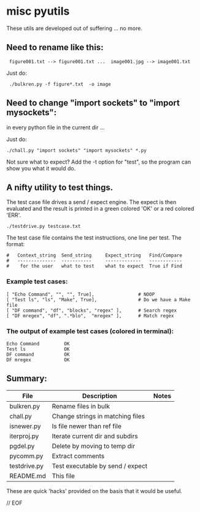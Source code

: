 # misc pyutils

 These utils are developed out of suffering ... no more.

## Need to rename like this:

     figure001.txt --> figure001.txt ...  image001.jpg --> image001.txt

Just do:

     ./bulkren.py -f figure*.txt  -o image

## Need to change "import sockets" to "import mysockets":

in every python file in the current dir ...

Just do:

    ./chall.py "import sockets" "import mysockets" *.py

   Not sure what to expect? Add the -t option for "test", so the program can
 show you what it would do.

## A nifty utility to test things.

 The test case file drives a send / expect engine. The expect is then evaluated and
the result is printed in a green colored 'OK' or a red colored 'ERR'.

    ./testdrive.py testcase.txt

The test case file contains the test instructions, one line per test. The format:

    #   Context_string  Send_string     Expect_string   Find/Compare
    #   --------------  -----------     -------------   ------------
    #    for the user   what to test    what to expect  True if Find


### Example test cases:

    [ "Echo Command", "", "", True],                # NOOP
    [ "Test ls", "ls", "Make", True],               # Do we have a Make file
    [ "DF command", "df", "blocks", "regex" ],      # Search regex
    [ "DF mregex", "df", ".*blo",  "mregex" ],      # Match regex

### The output of example test cases (colored in terminal):

    Echo Command     	 OK
    Test ls          	 OK
    DF command       	 OK
    DF mregex        	 OK

## Summary:

| File          |          Description              |   Notes   |
| ------------- | --------------------------------  |  -------  |
|bulkren.py     |  Rename files in bulk             |           |
|chall.py       |  Change strings in matching files |           |
|isnewer.py     |  Is file newer than ref file      |           |
|iterproj.py    |  Iterate current dir and subdirs  |           |
|pgdel.py       |  Delete by moving to temp dir     |           |
|pycomm.py      |  Extract comments                 |           |
|testdrive.py   |  Test executable by send / expect |           |
|README.md      |  This file                        |           |

  These are quick 'hacks' provided on the basis that it would be useful.

// EOF
